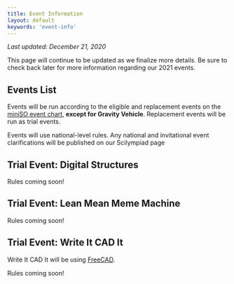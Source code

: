 ```yaml
---
title: Event Information
layout: default
keywords: 'event-info'
---
```


*Last updated: December 21, 2020*

This page will continue to be updated as we finalize more details. Be sure to check back later for more information regarding our 2021 events.

## Events List

Events will be run according to the eligible and replacement events on the [miniSO event chart](https://www.soinc.org/sites/default/files/uploaded_files/2021_MiniEvents_090820.pdf), **except for Gravity Vehicle**. Replacement events will be run as trial events.

Events will use national-level rules. Any national and invitational event clarifications will be published on our Scilympiad page

## Trial Event: Digital Structures

Rules coming soon!

## Trial Event: Lean Mean Meme Machine

Rules coming soon!

## Trial Event: Write It CAD It

Write It CAD It will be using [FreeCAD](https://www.freecadweb.org/).

Rules coming soon!